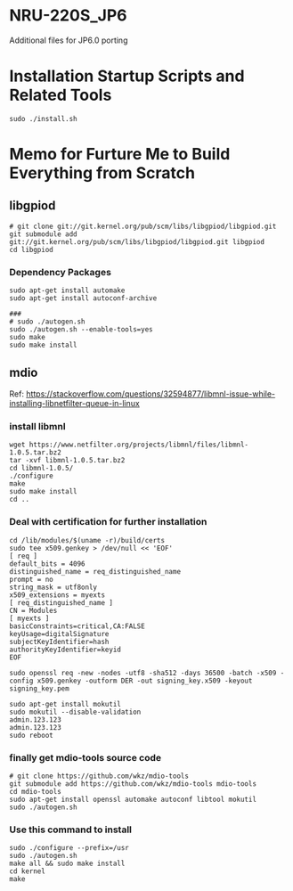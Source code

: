 # NRU-220S_JP6

Additional files for JP6.0 porting

# Installation Startup Scripts and Related Tools
```
sudo ./install.sh
```

# Memo for Furture Me to Build Everything from Scratch

## libgpiod
```
# git clone git://git.kernel.org/pub/scm/libs/libgpiod/libgpiod.git
git submodule add git://git.kernel.org/pub/scm/libs/libgpiod/libgpiod.git libgpiod
cd libgpiod
```
### Dependency Packages
```
sudo apt-get install automake
sudo apt-get install autoconf-archive

### 
# sudo ./autogen.sh
sudo ./autogen.sh --enable-tools=yes
sudo make
sudo make install
```

## mdio

Ref: https://stackoverflow.com/questions/32594877/libmnl-issue-while-installing-libnetfilter-queue-in-linux

### install libmnl
```
wget https://www.netfilter.org/projects/libmnl/files/libmnl-1.0.5.tar.bz2
tar -xvf libmnl-1.0.5.tar.bz2
cd libmnl-1.0.5/
./configure
make
sudo make install
cd ..
```

### Deal with certification for further installation
```
cd /lib/modules/$(uname -r)/build/certs
sudo tee x509.genkey > /dev/null << 'EOF'
[ req ]
default_bits = 4096
distinguished_name = req_distinguished_name
prompt = no
string_mask = utf8only
x509_extensions = myexts
[ req_distinguished_name ]
CN = Modules
[ myexts ]
basicConstraints=critical,CA:FALSE
keyUsage=digitalSignature
subjectKeyIdentifier=hash
authorityKeyIdentifier=keyid
EOF
```

```
sudo openssl req -new -nodes -utf8 -sha512 -days 36500 -batch -x509 -config x509.genkey -outform DER -out signing_key.x509 -keyout signing_key.pem
 
sudo apt-get install mokutil
sudo mokutil --disable-validation
admin.123.123
admin.123.123
sudo reboot 
```

### finally get mdio-tools source code
```
# git clone https://github.com/wkz/mdio-tools
git submodule add https://github.com/wkz/mdio-tools mdio-tools
cd mdio-tools
sudo apt-get install openssl automake autoconf libtool mokutil
sudo ./autogen.sh
```

###  Use this command to install
```
sudo ./configure --prefix=/usr 
sudo ./autogen.sh
make all && sudo make install
cd kernel 
make
```


